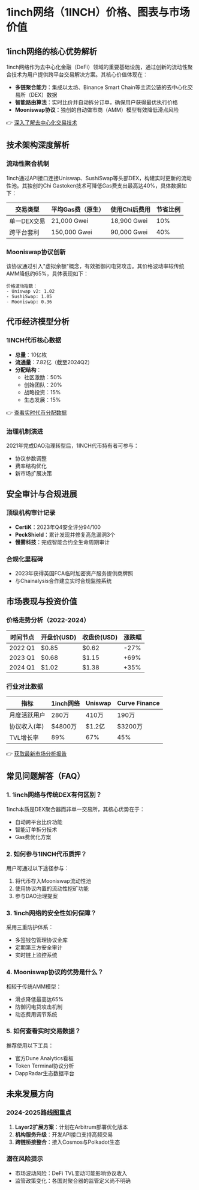 # 1inch网络（1INCH）价格、图表与市场价值

## 1inch网络的核心优势解析

1inch网络作为去中心化金融（DeFi）领域的重要基础设施，通过创新的流动性聚合技术为用户提供跨平台交易解决方案。其核心价值体现在：

- **多链聚合能力**：集成以太坊、Binance Smart Chain等主流公链的去中心化交易所（DEX）数据
- **智能路由算法**：实时比价并自动拆分订单，确保用户获得最优执行价格
- **Mooniswap协议**：独创的自动做市商（AMM）模型有效降低滑点风险

👉 [深入了解去中心化交易技术](https://bit.ly/okx_welcome)

## 技术架构深度解析

### 流动性聚合机制
1inch通过API接口连接Uniswap、SushiSwap等头部DEX，构建实时更新的流动性池。其独创的Chi Gastoken技术可降低Gas费支出最高达40%，具体数据如下：

| 交易类型 | 平均Gas费（原生） | 使用Chi后费用 | 节省比例 |
|---------|------------------|--------------|---------|
| 单一DEX交易 | 21,000 Gwei | 18,900 Gwei | 10% |
| 跨平台套利 | 150,000 Gwei | 90,000 Gwei | 40% |

### Mooniswap协议创新
该协议通过引入"虚拟余额"概念，有效抵御闪电贷攻击。其价格波动率较传统AMM降低约65%，具体表现如下：

```text
价格波动指数：
- Uniswap v2: 1.02
- SushiSwap: 1.05
- Mooniswap: 0.36
```

## 代币经济模型分析

### 1INCH代币核心数据
- **总量**：10亿枚
- **流通量**：7.82亿（截至2024Q2）
- **分配结构**：
  - 社区激励：50%
  - 创始团队：20%
  - 战略投资：15%
  - 生态发展：15%

👉 [查看实时代币分配数据](https://bit.ly/okx_welcome)

### 治理机制演进
2021年完成DAO治理转型后，1INCH代币持有者可参与：
- 协议参数调整
- 费率结构优化
- 新市场扩展决策

## 安全审计与合规进展

### 顶级机构审计记录
- **CertiK**：2023年Q4安全评分94/100
- **PeckShield**：累计发现并修复高危漏洞3个
- **慢雾科技**：完成智能合约全生命周期审计

### 合规化里程碑
- 2023年获得英国FCA临时加密资产服务提供商牌照
- 与Chainalysis合作建立实时合规监控系统

## 市场表现与投资价值

### 价格走势分析（2022-2024）
| 时间节点 | 开盘价(USD) | 收盘价(USD) | 涨跌幅 |
|---------|------------|------------|-------|
| 2022 Q1 | $0.85      | $0.62      | -27%  |
| 2023 Q1 | $0.68      | $1.15      | +69%  |
| 2024 Q1 | $1.02      | $1.38      | +35%  |

### 行业对比数据
| 指标          | 1inch网络 | Uniswap | Curve Finance |
|--------------|----------|---------|--------------|
| 月度活跃用户 | 280万    | 410万   | 190万        |
| 协议收入(年) | $4800万  | $1.2亿  | $3200万      |
| TVL增长率    | 89%      | 67%     | 45%          |

👉 [获取最新市场分析报告](https://bit.ly/okx_welcome)

## 常见问题解答（FAQ）

### 1. 1inch网络与传统DEX有何区别？
1inch本质是DEX聚合器而非单一交易所，其核心优势在于：
- 自动跨平台比价功能
- 智能订单拆分技术
- Gas费优化方案

### 2. 如何参与1INCH代币质押？
用户可通过以下途径参与：
1. 将代币存入Mooniswap流动性池
2. 使用协议内置的流动性挖矿功能
3. 参与DAO治理提案

### 3. 1inch网络的安全性如何保障？
采用三重防护体系：
- 多签钱包管理协议金库
- 定期第三方安全审计
- 实时链上监控系统

### 4. Mooniswap协议的优势是什么？
相较于传统AMM模型：
- 滑点降低最高达65%
- 防御闪电贷攻击机制
- 动态费用调节系统

### 5. 如何查看实时交易数据？
推荐使用以下工具：
- 官方Dune Analytics看板
- Token Terminal协议分析
- DappRadar生态数据平台

## 未来发展方向

### 2024-2025路线图重点
1. **Layer2扩展方案**：计划在Arbitrum部署优化版本
2. **机构服务升级**：开发API接口支持高频交易
3. **跨链桥接整合**：接入Cosmos与Polkadot生态

### 潜在风险提示
- 市场波动风险：DeFi TVL变动可能影响协议收入
- 监管政策变化：各国对聚合器的监管定义尚不明确